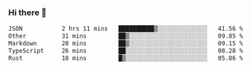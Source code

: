 ### Hi there 👋

<!--
**WShiBin/WShiBin** is a ✨ _special_ ✨ repository because its `README.md` (this file) appears on your GitHub profile.

Here are some ideas to get you started:

- 🔭 I’m currently working on ...
- 🌱 I’m currently learning ...
- 👯 I’m looking to collaborate on ...
- 🤔 I’m looking for help with ...
- 💬 Ask me about ...
- 📫 How to reach me: ...
- 😄 Pronouns: ...
- ⚡ Fun fact: ...
-->

<!--START_SECTION:waka-->

```txt
JSON           2 hrs 11 mins   ██████████▒░░░░░░░░░░░░░░   41.56 %
Other          31 mins         ██▒░░░░░░░░░░░░░░░░░░░░░░   09.85 %
Markdown       28 mins         ██▒░░░░░░░░░░░░░░░░░░░░░░   09.15 %
TypeScript     26 mins         ██░░░░░░░░░░░░░░░░░░░░░░░   08.28 %
Rust           18 mins         █▒░░░░░░░░░░░░░░░░░░░░░░░   05.86 %
```

<!--END_SECTION:waka-->
